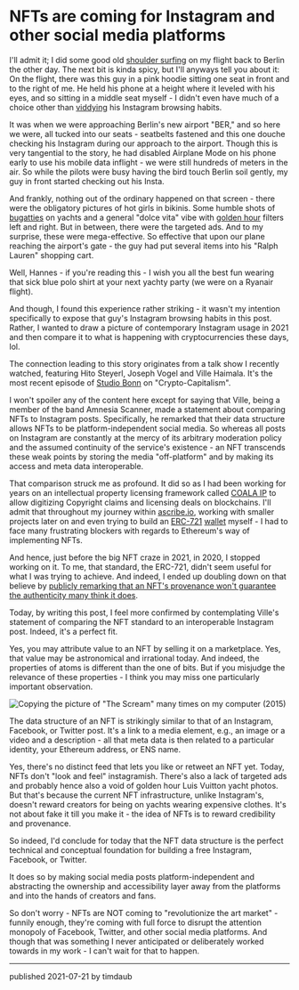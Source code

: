 # NFTs are coming for Instagram and other social media platforms

I'll admit it; I did some good old [shoulder
surfing](<https://en.wikipedia.org/w/index.php?title=Shoulder_surfing_(computer_security)&oldid=1023421734>)
on my flight back to Berlin the other day. The next bit is kinda spicy, but
I'll anyways tell you about it: On the flight, there was this guy in a pink
hoodie sitting one seat in front and to the right of me. He held his phone at a
height where it leveled with his eyes, and so sitting in a middle seat myself -
I didn't even have much of a choice other than
[viddying](https://en.wiktionary.org/wiki/Appendix:A_Clockwork_Orange#V) his
Instagram browsing habits.

It was when we were approaching Berlin's new airport "BER," and so here we
were, all tucked into our seats - seatbelts fastened and this one douche
checking his Instagram during our approach to the airport. Though this is very
tangential to the story, he had disabled Airplane Mode on his phone early to
use his mobile data inflight - we were still hundreds of meters in the air. So
while the pilots were busy having the bird touch Berlin soil gently, my guy in
front started checking out his Insta.

And frankly, nothing out of the ordinary happened on that screen - there were
the obligatory pictures of hot girls in bikinis. Some humble shots of
[bugatties](https://en.wiktionary.org/wiki/Appendix:A_Clockwork_Orange#B) on
yachts and a general "dolce vita" vibe with [golden
hour](<https://en.wikipedia.org/w/index.php?title=Golden_hour_(photography)&oldid=1033749526>)
filters left and right. But in between, there were the targeted ads. And to my
surprise, these were mega-effective. So effective that upon our plane reaching
the airport's gate - the guy had put several items into his "Ralph Lauren"
shopping cart.

Well, Hannes - if you're reading this - I wish you all the best fun wearing
that sick blue polo shirt at your next yachty party (we were on a Ryanair
flight).

And though, I found this experience rather striking - it wasn't my intention
specifically to expose that guy's Instagram browsing habits in this post.
Rather, I wanted to draw a picture of contemporary Instagram usage in 2021 and
then compare it to what is happening with cryptocurrencies these days, lol.

The connection leading to this story originates from a talk show I recently
watched, featuring Hito Steyerl, Joseph Vogel and Ville Haimala. It's the most
recent episode of [Studio Bonn](https://www.youtube.com/watch?v=btQRji5fU_8) on
"Crypto-Capitalism".

I won't spoiler any of the content here except for saying that Ville, being a
member of the band Amnesia Scanner, made a statement about comparing NFTs to
Instagram posts. Specifically, he remarked that their data structure allows
NFTs to be platform-independent social media. So whereas all posts on Instagram
are constantly at the mercy of its arbitrary moderation policy and the assumed
continuity of the service's existence - an NFT transcends these weak points by
storing the media "off-platform" and by making its access and meta data
interoperable.

That comparison struck me as profound. It did so as I had been working for
years on an intellectual property licensing framework called [COALA
IP](https://www.coalaip.org/) to allow digitizing Copyright claims and
licensing deals on blockchains. I'll admit that throughout my journey within
[ascribe.io](https://ascribe.io), working with smaller projects later on and
even trying to build an
[ERC-721](https://ethereum.org/en/developers/docs/standards/tokens/erc-721/)
[wallet](https://github.com/TimDaub/ERC721-wallet) myself - I had to face many
frustrating blockers with regards to Ethereum's way of implementing NFTs.

And hence, just before the big NFT craze in 2021, in 2020, I stopped working on
it. To me, that standard, the ERC-721, didn't seem useful for what I was trying
to achieve. And indeed, I ended up doubling down on that believe by [publicly
remarking that an NFT's provenance won't guarantee the authenticity many think
it
does](https://timdaub.github.io/2021/04/22/nft-sleepminting-beeple-provenance/).

Today, by writing this post, I feel more confirmed by contemplating Ville's
statement of comparing the NFT standard to an interoperable Instagram post.
Indeed, it's a perfect fit.

Yes, you may attribute value to an NFT by selling it on a marketplace. Yes,
that value may be astronomical and irrational today. And indeed, the properties
of atoms is different than the one of bits. But if you misjudge the relevance
of these properties - I think you may miss one particularly important
observation.

![Copying the picture of "The Scream" many times on my computer (2015)](/assets/images/stealingthescream.gif)

The data structure of an NFT is strikingly similar to that of an Instagram,
Facebook, or Twitter post. It's a link to a media element, e.g., an image or a
video and a description - all that meta data is then related to a particular
identity, your Ethereum address, or ENS name.

Yes, there's no distinct feed that lets you like or retweet an NFT yet. Today,
NFTs don't "look and feel" instagramish. There's also a lack of targeted ads
and probably hence also a void of golden hour Luis Vuitton yacht photos. But
that's because the current NFT infrastructure, unlike Instagram's, doesn't
reward creators for being on yachts wearing expensive clothes. It's not about
fake it till you make it - the idea of NFTs is to reward credibility and
provenance.

So indeed, I'd conclude for today that the NFT data structure is the perfect
technical and conceptual foundation for building a free Instagram, Facebook, or
Twitter.

It does so by making social media posts platform-independent and abstracting
the ownership and accessibility layer away from the platforms and into the
hands of creators and fans.

So don't worry - NFTs are NOT coming to "revolutionize the art market" -
funnily enough, they're coming with full force to disrupt the attention
monopoly of Facebook, Twitter, and other social media platforms. And though
that was something I never anticipated or deliberately worked towards in my
work - I can't wait for that to happen.

---

published 2021-07-21 by timdaub
